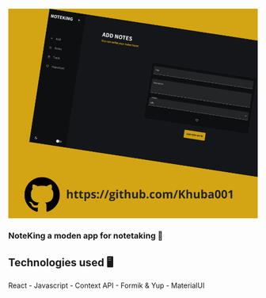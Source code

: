 ![page preview](public/imgs/Github.png)

### NoteKing a moden app for notetaking 📝

## Technologies used 🖥

React - Javascript - Context API - Formik & Yup - MaterialUI
